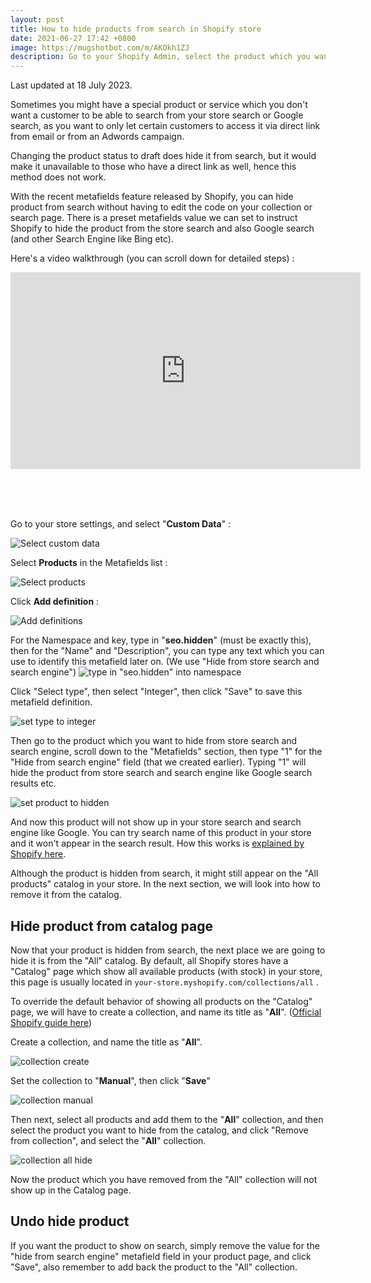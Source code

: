 ```yaml
---
layout: post
title: How to hide products from search in Shopify store
date: 2021-06-27 17:42 +0800
image: https://mugshotbot.com/m/AKOkh1ZJ
description: Go to your Shopify Admin, select the product which you want to hide from store search and search engine, scroll down to the 'Metafields' section, then type "1" for the 'Hide from search engine' field (that we created earlier) ...
---
```


Last updated at 18 July 2023.

Sometimes you might have a special product or service which you don't want a customer to be able to search from your store search or Google search, as you want to only let certain customers to access it via direct link from email or from an Adwords campaign.


Changing the product status to draft does hide it from search, but it would make it unavailable to those who have a direct link as well, hence this method does not work.


With the recent metafields feature released by Shopify, you can hide product from search without having to edit the code on your collection or search page. There is a preset metafields value we can set to instruct Shopify to hide the product from the store search and also Google search (and other Search Engine like Bing etc).

Here's a video walkthrough (you can scroll down for detailed steps) :

<div class="video-container">
<iframe width="560" height="315" src="https://www.youtube.com/embed/kbtC8RNsmXY?rel=0" title="YouTube video player" frameborder="0" allow="accelerometer; autoplay; clipboard-write; encrypted-media; gyroscope; picture-in-picture; web-share" allowfullscreen></iframe>
</div>

<br><br><br>

Go to your store settings, and select "**Custom Data**" :

![Select custom data](https://img.yagisoftware.com/2-how-to-hide-products-from-search-in-shopify-store/1custom_data.png)

Select **Products** in the Metafields list :

![Select products](https://img.yagisoftware.com/2-how-to-hide-products-from-search-in-shopify-store/2products.png)

Click **Add definition** :

![Add definitions](https://img.yagisoftware.com/2-how-to-hide-products-from-search-in-shopify-store/3add_def.png)


For the Namespace and key, type in "**seo.hidden**" (must be exactly this), then for the "Name" and "Description", you can type any text which you can use to identify this metafield later on. (We use "Hide from store search and search engine")
![type in "seo.hidden" into namespace](https://img.yagisoftware.com/2-how-to-hide-products-from-search-in-shopify-store/4namespace.png)


Click "Select type", then select "Integer", then click "Save" to save this metafield definition.

![set type to integer](https://img.yagisoftware.com/2-how-to-hide-products-from-search-in-shopify-store/5integer.png)


Then go to the product which you want to hide from store search and search engine, scroll down to the "Metafields" section, then type "1" for the "Hide from search engine" field (that we created earlier). Typing "1" will hide the product from store search and search engine like Google search results etc.


![set product to hidden](https://img.yagisoftware.com/2-how-to-hide-products-from-search-in-shopify-store/6set_hidden.png)




And now this product will not show up in your store search and search engine like Google. You can try search name of this product in your store and it won't appear in the search result. How this works is [explained by Shopify here](https://shopify.dev/tutorials/manage-seo-data-with-admin-api#hide-a-resource-from-search-engines-and-sitemaps).


Although the product is hidden from search, it might still appear on the "All products" catalog in your store. In the next section, we will look into how to remove it from the catalog.


## Hide product from catalog page

Now that your product is hidden from search, the next place we are going to hide it is from the "All" catalog. By default, all Shopify stores have a "Catalog" page which show all available products (with stock) in your store, this page is usually located in `your-store.myshopify.com/collections/all` .



To override the default behavior of showing all products on the "Catalog" page, we will have to create a collection, and name its title as "**All**". ([Official Shopify guide here](https://help.shopify.com/en/manual/online-store/themes/change-catalog-page))



Create a collection, and name the title as "**All**".

![collection create](https://img.yagisoftware.com/2-how-to-hide-products-from-search-in-shopify-store/collection1.png)


Set the collection to "**Manual**", then click "**Save**"

![collection manual](https://img.yagisoftware.com/2-how-to-hide-products-from-search-in-shopify-store/collection2.png)



Then next, select all products and add them to the "**All**" collection, and then select the product you want to hide from the catalog, and click "Remove from collection", and select the "**All**" collection.

![collection all hide](https://img.yagisoftware.com/2-how-to-hide-products-from-search-in-shopify-store/collection3.png)



Now the product which you have removed from the "All" collection will not show up in the Catalog page.



## Undo hide product

If you want the product to show on search, simply remove the value for the "hide from search engine" metafield field in your product page, and click "Save", also remember to add back the product to the "All" collection.
